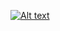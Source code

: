 [![Alt text](https://www.bitemagazine.com.au/wp-content/uploads/2017/03/tooth.jpg)](https://youtu.be/AmN7yiZIQM0)
